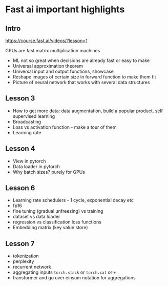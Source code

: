 # Fast ai important highlights

## Intro
https://course.fast.ai/videos/?lesson=1

GPUs are fast matrix multiplication machines

* ML not so great when decisions are already fast or easy to make
* Universal approximation theorem 
* Universal input and output functions, showcase 
* Reshape images of certain size in forward function to make them fit
* Picture of neural network that works with several data structures

## Lesson 3
* How to get more data: data augmentation, build a popular product, self supervised learning
* Broadcasting
* Loss vs activation function - make a tour of them
* Learning rate

## Lesson 4
* View in pytorch
* Data loader in pytorch
* Why batch sizes? purely for GPUs

## Lesson 6
* Learning rate schedulers - 1 cycle, exponential decay etc
* fp16
* fine tuning (gradual unfreezing) vs training
* dataset vs data loader
* regression vs classification loss functions
* Embedding matrix (key value store)

## Lesson 7
* tokenization
* perplexity
* recurrent network
* aggregating inputs `torch.stack` or `torch.cat` or `+`
* transformer and go over einsum notation for aggregations
